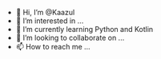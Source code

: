 - 👋 Hi, I’m @Kaazul
- 👀 I’m interested in ...
- 🌱 I’m currently learning Python and Kotlin
- 💞️ I’m looking to collaborate on ...
- 📫 How to reach me ...

<!---
Kaazul/Kaazul is a ✨ special ✨ repository because its `README.md` (this file) appears on your GitHub profile.
You can click the Preview link to take a look at your changes.
--->
